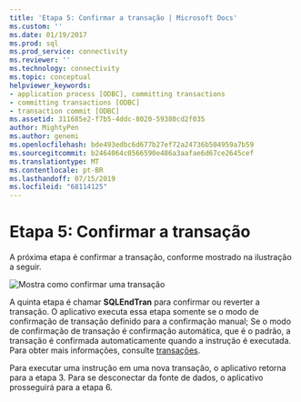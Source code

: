 ```yaml
---
title: 'Etapa 5: Confirmar a transação | Microsoft Docs'
ms.custom: ''
ms.date: 01/19/2017
ms.prod: sql
ms.prod_service: connectivity
ms.reviewer: ''
ms.technology: connectivity
ms.topic: conceptual
helpviewer_keywords:
- application process [ODBC], committing transactions
- committing transactions [ODBC]
- transaction commit [ODBC]
ms.assetid: 311685e2-f7b5-4ddc-8020-59380cd2f035
author: MightyPen
ms.author: genemi
ms.openlocfilehash: bde493edbc6d677b27ef72a24736b504959a7b59
ms.sourcegitcommit: b2464064c0566590e486a3aafae6d67ce2645cef
ms.translationtype: MT
ms.contentlocale: pt-BR
ms.lasthandoff: 07/15/2019
ms.locfileid: "68114125"
---
```

# <a name="step-5-commit-the-transaction"></a>Etapa 5: Confirmar a transação
A próxima etapa é confirmar a transação, conforme mostrado na ilustração a seguir.  
  
 ![Mostra como confirmar uma transação](../../../odbc/reference/develop-app/media/pr16.gif "pr16")  
  
 A quinta etapa é chamar **SQLEndTran** para confirmar ou reverter a transação. O aplicativo executa essa etapa somente se o modo de confirmação de transação definido para a confirmação manual; Se o modo de confirmação de transação é confirmação automática, que é o padrão, a transação é confirmada automaticamente quando a instrução é executada. Para obter mais informações, consulte [transações](../../../odbc/reference/develop-app/transactions-odbc.md).  
  
 Para executar uma instrução em uma nova transação, o aplicativo retorna para a etapa 3. Para se desconectar da fonte de dados, o aplicativo prosseguirá para a etapa 6.

